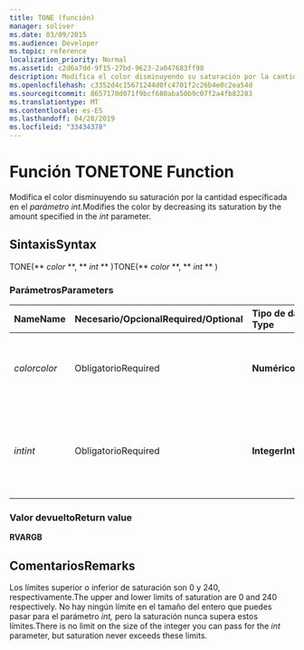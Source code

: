 ```yaml
---
title: TONE (función)
manager: soliver
ms.date: 03/09/2015
ms.audience: Developer
ms.topic: reference
localization_priority: Normal
ms.assetid: c2d6a7dd-9f15-27bd-9623-2a047683ff98
description: Modifica el color disminuyendo su saturación por la cantidad especificada en el parámetro int.
ms.openlocfilehash: c3352d4c15671244d0fc4701f2c26b4e0c2ea54d
ms.sourcegitcommit: 8657170d071f9bcf680aba50b9c07f2a4fb82283
ms.translationtype: MT
ms.contentlocale: es-ES
ms.lasthandoff: 04/28/2019
ms.locfileid: "33434378"
---
```

# <a name="tone-function"></a><span data-ttu-id="ea182-103">Función TONE</span><span class="sxs-lookup"><span data-stu-id="ea182-103">TONE Function</span></span>

<span data-ttu-id="ea182-104">Modifica el color disminuyendo su saturación por la cantidad especificada en el _parámetro int._</span><span class="sxs-lookup"><span data-stu-id="ea182-104">Modifies the color by decreasing its saturation by the amount specified in the  _int_ parameter.</span></span> 
  
## <a name="syntax"></a><span data-ttu-id="ea182-105">Sintaxis</span><span class="sxs-lookup"><span data-stu-id="ea182-105">Syntax</span></span>

<span data-ttu-id="ea182-106">TONE(\*\* *color* \*\*, \*\* *int* \*\* )</span><span class="sxs-lookup"><span data-stu-id="ea182-106">TONE(\*\* *color* \*\*, \*\* *int* \*\* )</span></span> 
  
### <a name="parameters"></a><span data-ttu-id="ea182-107">Parámetros</span><span class="sxs-lookup"><span data-stu-id="ea182-107">Parameters</span></span>

|<span data-ttu-id="ea182-108">**Name**</span><span class="sxs-lookup"><span data-stu-id="ea182-108">**Name**</span></span>|<span data-ttu-id="ea182-109">**Necesario/Opcional**</span><span class="sxs-lookup"><span data-stu-id="ea182-109">**Required/Optional**</span></span>|<span data-ttu-id="ea182-110">**Tipo de datos**</span><span class="sxs-lookup"><span data-stu-id="ea182-110">**Data Type**</span></span>|<span data-ttu-id="ea182-111">**Descripción**</span><span class="sxs-lookup"><span data-stu-id="ea182-111">**Description**</span></span>|
|:-----|:-----|:-----|:-----|
| <span data-ttu-id="ea182-112">_color_</span><span class="sxs-lookup"><span data-stu-id="ea182-112">_color_</span></span> <br/> |<span data-ttu-id="ea182-113">Obligatorio</span><span class="sxs-lookup"><span data-stu-id="ea182-113">Required</span></span>  <br/> |<span data-ttu-id="ea182-114">**Numérico**</span><span class="sxs-lookup"><span data-stu-id="ea182-114">**Numeric**</span></span> <br/> |<span data-ttu-id="ea182-115">Índice de color de Microsoft Visio o valor RGB del color.</span><span class="sxs-lookup"><span data-stu-id="ea182-115">The Microsoft Visio color index or RGB value of the color.</span></span>  <br/> |
| <span data-ttu-id="ea182-116">_int_</span><span class="sxs-lookup"><span data-stu-id="ea182-116">_int_</span></span> <br/> |<span data-ttu-id="ea182-117">Obligatorio</span><span class="sxs-lookup"><span data-stu-id="ea182-117">Required</span></span>  <br/> |<span data-ttu-id="ea182-118">**Integer**</span><span class="sxs-lookup"><span data-stu-id="ea182-118">**Integer**</span></span> <br/> |<span data-ttu-id="ea182-119">Cantidad por la que se reduce la saturación del color.</span><span class="sxs-lookup"><span data-stu-id="ea182-119">The amount by which to decrease the saturation of the color.</span></span> <span data-ttu-id="ea182-120">Puede ser positiva o negativa.</span><span class="sxs-lookup"><span data-stu-id="ea182-120">Can be positive or negative.</span></span>  <br/> |
   
### <a name="return-value"></a><span data-ttu-id="ea182-121">Valor devuelto</span><span class="sxs-lookup"><span data-stu-id="ea182-121">Return value</span></span>

 <span data-ttu-id="ea182-122">**RVA**</span><span class="sxs-lookup"><span data-stu-id="ea182-122">**RGB**</span></span>
  
## <a name="remarks"></a><span data-ttu-id="ea182-123">Comentarios</span><span class="sxs-lookup"><span data-stu-id="ea182-123">Remarks</span></span>

<span data-ttu-id="ea182-124">Los límites superior o inferior de saturación son 0 y 240, respectivamente.</span><span class="sxs-lookup"><span data-stu-id="ea182-124">The upper and lower limits of saturation are 0 and 240 respectively.</span></span> <span data-ttu-id="ea182-125">No hay ningún límite en el tamaño del entero que puedes pasar para el parámetro  _int,_ pero la saturación nunca supera estos límites.</span><span class="sxs-lookup"><span data-stu-id="ea182-125">There is no limit on the size of the integer you can pass for the  _int_ parameter, but saturation never exceeds these limits.</span></span> 
  

